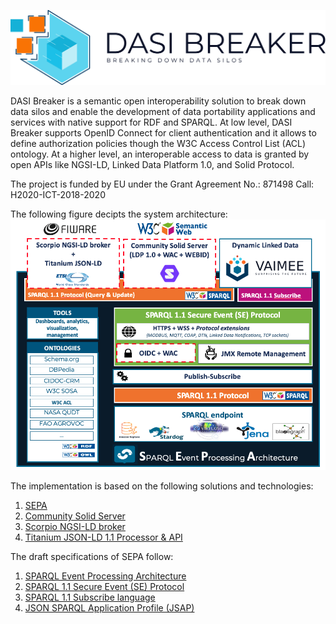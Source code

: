 ![Logo](imgs/dasi_breaker_full.png)

DASI Breaker is a semantic open interoperability solution to break down data silos and enable the development of data portability applications and services with native support for RDF and SPARQL. At low level, DASI Breaker supports OpenID Connect for client authentication and it allows to define authorization policies though the W3C Access Control List (ACL) ontology. At a higher level, an interoperable access to data is granted by open APIs like NGSI-LD, Linked Data Platform 1.0, and Solid Protocol.

The project is funded by EU under the Grant Agreement No.: 871498 Call: H2020-ICT-2018-2020

The following figure decipts the system architecture:
![Architecture](imgs/Dasi-Breaker-architecture.png)

The implementation is based on the following solutions and technologies:
1. [SEPA](https://github.com/arces-wot/SEPA)
2. [Community Solid Server](https://github.com/solid/community-server)
3. [Scorpio NGSI-LD broker](https://github.com/ScorpioBroker/ScorpioBroker)
4. [Titanium JSON-LD 1.1 Processor & API](https://github.com/filip26/titanium-json-ld)

The draft specifications of SEPA follow:
1. [SPARQL Event Processing Architecture](http://mml.arces.unibo.it/TR/sepa.html)
2. [SPARQL 1.1 Secure Event (SE) Protocol](http://mml.arces.unibo.it/TR/sparql11-se-protocol.html)
3. [SPARQL 1.1 Subscribe language](http://mml.arces.unibo.it/TR/sparql11-subscribe.html)
4. [JSON SPARQL Application Profile (JSAP)](http://mml.arces.unibo.it/TR/jsap.html)

